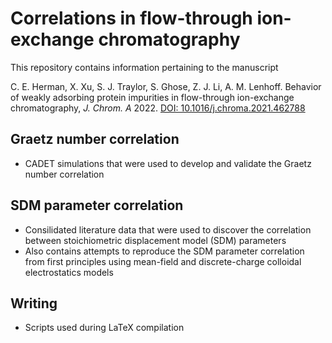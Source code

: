 # Correlations in flow-through ion-exchange chromatography

This repository contains information pertaining to the manuscript

C. E. Herman, X. Xu, S. J. Traylor, S. Ghose, Z. J. Li, A. M. Lenhoff. Behavior of weakly adsorbing protein impurities in flow-through ion-exchange chromatography, *J. Chrom. A* 2022. [DOI:  10.1016/j.chroma.2021.462788](https://doi.org/10.1016/j.chroma.2021.462788)

## Graetz number correlation
- CADET simulations that were used to develop and validate the Graetz number correlation

## SDM parameter correlation
- Consilidated literature data that were used to discover the correlation between stoichiometric displacement model (SDM) parameters
- Also contains attempts to reproduce the SDM parameter correlation from first principles using mean-field and discrete-charge colloidal electrostatics models

## Writing
- Scripts used during LaTeX compilation


